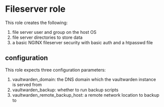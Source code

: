 # Fileserver role
This role creates the following:
1. file server user and group on the host OS
2. file server directories to store data
3. a basic NGINX fileserver security with basic auth and a htpasswd file

## configuration
This role expects three configuration parameters:
1. vaultwarden_domain: the DNS domain which the vaultwarden instance is served from
2. vaultwarden_backup: whether to run backup scripts
3. vaultwarden_remote_backup_host: a remote network location to backup to

